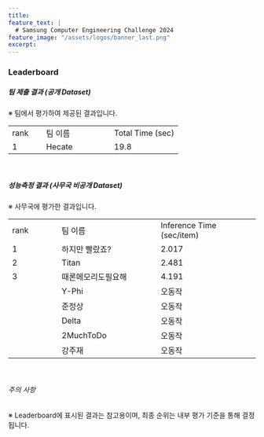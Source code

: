 ```yaml
---
title:
feature_text: |
  # Samsung Computer Engineering Challenge 2024
feature_image: "/assets/logos/banner_last.png"
excerpt:
---
```

### Leaderboard

##### 팀 제출 결과 (공개 Dataset)
※ 팀에서 평가하여 제공된 결과입니다. 
  <table class="table table-sm" width="100%">
 
  <tr>
    <td colspan="3"> rank </td>
    <td colspan="3" width="40%"> 팀 이름 </td>
    <td colspan="3" width="40%"> Total Time (sec) </td> 
  </tr>	
  <tr>
    <td colspan="3"> 1 </td>
    <td colspan="3"> Hecate </td>
    <td colspan="3"> 19.8 </td>
  </tr>
  </table>

<br>

##### 성능측정 결과 (사무국 비공개 Dataset)       
※ 사무국에 평가한 결과입니다.
  <table class="table table-sm" width="100%">
    <tr>
      <td colspan="3"> rank </td>
      <td colspan="3" width="40%"> 팀 이름 </td>
      <td colspan="3" width="40%"> Inference Time (sec/item) </td> 
    </tr>	
    <tr>
      <td colspan="3"> 1 </td>
      <td colspan="3"> 하지만 빨랐죠? </td>
      <td colspan="3"> 2.017 </td>
    </tr>
    <tr>
      <td colspan="3"> 2 </td>
      <td colspan="3"> Titan </td>
      <td colspan="3"> 2.481 </td>
    </tr>
    <tr>
      <td colspan="3"> 3 </td>
      <td colspan="3"> 때론메모리도필요해 </td>
      <td colspan="3"> 4.191 </td>
    </tr>
    <tr>
      <td colspan="3">  </td>
      <td colspan="3"> Y-Phi </td>
      <td colspan="3"> 오동작 </td>
    </tr>
    <tr>
      <td colspan="3">  </td>
      <td colspan="3"> 준정상 </td>
      <td colspan="3"> 오동작 </td>
    </tr>
    <tr>
      <td colspan="3">  </td>
      <td colspan="3"> Delta </td>
      <td colspan="3">  오동작 </td>
    </tr>
    <tr>
      <td colspan="3">  </td>
      <td colspan="3"> 2MuchToDo </td>
      <td colspan="3">  오동작 </td>
    </tr>
    <tr>
      <td colspan="3">  </td>
      <td colspan="3"> 강주재 </td>
      <td colspan="3">  오동작 </td>  
    </tr>
  </table>
<br>

###### 주의 사항
※ Leaderboard에 표시된 결과는 참고용이며, 최종 순위는 내부 평가 기준을 통해 결정됩니다.

